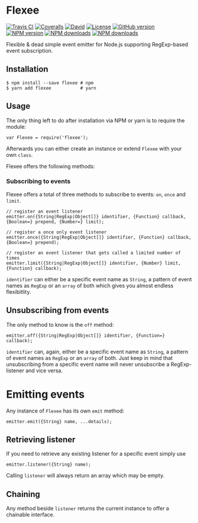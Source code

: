 # Flexee

[![Travis CI](https://img.shields.io/travis/dlueth/qoopido.flexee.svg?style=flat-square)](https://travis-ci.org/dlueth/qoopido.flexee)
[![Coveralls](https://img.shields.io/coveralls/dlueth/qoopido.flexee.svg?style=flat-square)](https://coveralls.io/github/dlueth/qoopido.flexee)
[![David](https://img.shields.io/david/dlueth/qoopido.flexee.svg?style=flat-square)](https://github.com/dlueth/qoopido.flexee)
[![License](https://img.shields.io/github/license/dlueth/qoopido.flexee.svg?style=flat-square)](https://github.com/dlueth/qoopido.flexee)
[![GitHub version](https://img.shields.io/github/tag/dlueth/qoopido.flexee.svg?style=flat-square&label=github)](https://github.com/dlueth/qoopido.flexee)
[![NPM version](https://img.shields.io/npm/v/flexee.svg?style=flat-square)](https://www.npmjs.com/package/flexee)
[![NPM downloads](https://img.shields.io/npm/dm/flexee.svg?style=flat-square)](https://www.npmjs.org/package/flexee)
[![NPM downloads](https://img.shields.io/npm/dt/flexee.svg?style=flat-square)](https://www.npmjs.org/package/flexee)


Flexible & dead simple event emitter for Node.js supporting RegExp-based event subscription.

## Installation

```
$ npm install --save flexee # npm
$ yarn add flexee           # yarn
```


## Usage
The only thing left to do after installation via NPM or yarn is to require the module:
```
var Flexee = require('flexee');
```

Afterwards you can either create an instance or extend ```Flexee``` with your own ```class```.
  
Flexee offers the following methods:


### Subscribing to events
Flexee offers a total of three methods to subscribe to events: ```on```, ```once``` and ```limit```.

```
// register an event listener 
emitter.on({String|RegExp|Object[]} identifier, {Function} callback, {Boolean=} prepend, {Number=} limit);

// register a once only event listener
emitter.once({String|RegExp|Object[]} identifier, {Function} callback, {Boolean=} prepend);

// register an event listener that gets called a limited number of times
emitter.limit({String|RegExp|Object[]} identifier, {Number} limit, {Function} callback);
```

```identifier``` can either be a specific event name as ```String```, a pattern of event names as ```RegExp``` or an ```array``` of both which gives you almost endless flexibitlity.


## Unsubscribing from events
The only method to know is the ```off``` method:

```
emitter.off({String|RegExp|Object[]} identifier, {Function=} callback);
```

```identifier``` can, again, either be a specific event name as ```String```, a pattern of event names as ```RegExp``` or an ```array``` of both. Just keep in mind that unsubscribing from a specific event name will never unsubscribe a RegExp-listener and vice versa.


# Emitting events
Any instance of ```Flexee``` has its own ```emit``` method:

```
emitter.emit({String} name, ...details);
```


## Retrieving listener
If you need to retrieve any existing listener for a specific event simply use
 
```
emitter.listener({String} name);
```

Calling ```listener``` will always return an array which may be empty.

## Chaining
Any method beside ```listener``` returns the current instance to offer a chainable interface.